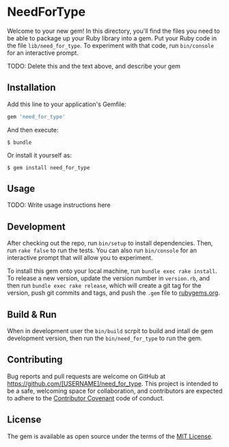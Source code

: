 # NeedForType

Welcome to your new gem! In this directory, you'll find the files you need to be able to package up your Ruby library into a gem. Put your Ruby code in the file `lib/need_for_type`. To experiment with that code, run `bin/console` for an interactive prompt.

TODO: Delete this and the text above, and describe your gem

## Installation

Add this line to your application's Gemfile:

```ruby
gem 'need_for_type'
```

And then execute:

    $ bundle

Or install it yourself as:

    $ gem install need_for_type

## Usage

TODO: Write usage instructions here

## Development

After checking out the repo, run `bin/setup` to install dependencies. Then, run `rake false` to run the tests. You can also run `bin/console` for an interactive prompt that will allow you to experiment.

To install this gem onto your local machine, run `bundle exec rake install`. To release a new version, update the version number in `version.rb`, and then run `bundle exec rake release`, which will create a git tag for the version, push git commits and tags, and push the `.gem` file to [rubygems.org](https://rubygems.org).

## Build & Run

When in development user the `bin/build` scrpit to build and intall de gem development version, then run the `bin/need_for_type` to run the gem.

## Contributing

Bug reports and pull requests are welcome on GitHub at https://github.com/[USERNAME]/need_for_type. This project is intended to be a safe, welcoming space for collaboration, and contributors are expected to adhere to the [Contributor Covenant](contributor-covenant.org) code of conduct.


## License

The gem is available as open source under the terms of the [MIT License](http://opensource.org/licenses/MIT).


